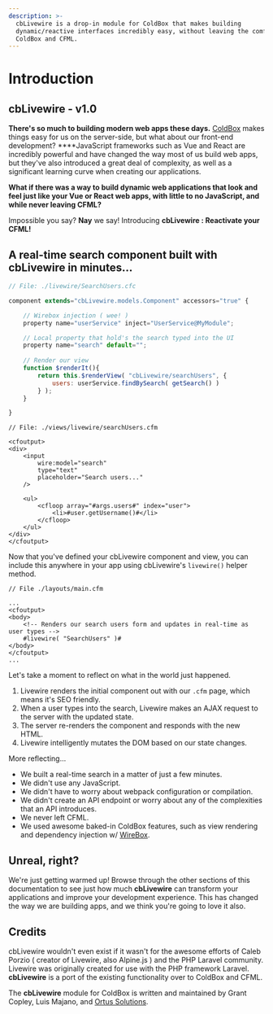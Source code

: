 ```yaml
---
description: >-
  cbLivewire is a drop-in module for ColdBox that makes building
  dynamic/reactive interfaces incredibly easy, without leaving the comfort of
  ColdBox and CFML.
---
```


# Introduction

## cbLivewire - v1.0

**There's so much to building modern web apps these days.** [ColdBox](https://coldbox.ortusbooks.com/) makes things easy for us on the server-side, but what about our front-end development? ****JavaScript frameworks such as Vue and React are incredibly powerful and have changed the way most of us build web apps, but they've also introduced a great deal of complexity, as well as a significant learning curve when creating our applications.

**What if there was a way to build dynamic web applications that look and feel just like your Vue or React web apps, with little to no JavaScript, and while never leaving CFML?**

Impossible you say? **Nay** we say! Introducing **cbLivewire : Reactivate your CFML!**

## A real-time search component built with cbLivewire in minutes...

```javascript
// File: ./livewire/SearchUsers.cfc

component extends="cbLivewire.models.Component" accessors="true" {

    // Wirebox injection ( wee! )
    property name="userService" inject="UserService@MyModule";

    // Local property that hold's the search typed into the UI
    property name="search" default="";
    
    // Render our view
    function $renderIt(){
        return this.$renderView( "cbLivewire/searchUsers", {
            users: userService.findBySearch( getSearch() )
        } );
    }

}

```

```markup
// File: ./views/livewire/searchUsers.cfm

<cfoutput>
<div>
    <input 
        wire:model="search" 
        type="text" 
        placeholder="Search users..."
    />

    <ul>
        <cfloop array="#args.users#" index="user">
            <li>#user.getUsername()#</li>
        </cfloop>
    </ul>
</div>
</cfoutput>
```

Now that you've defined your cbLivewire component and view, you can include this anywhere in your app using cbLivewire's `livewire()` helper method.

```markup
// File ./layouts/main.cfm

...
<cfoutput>
<body>
    <!-- Renders our search users form and updates in real-time as user types -->
    #livewire( "SearchUsers" )#
</body>
</cfoutput>
...
```

Let's take a moment to reflect on what in the world just happened.

1. Livewire renders the initial component out with our `.cfm` page, which means it's SEO friendly.
2. When a user types into the search, Livewire makes an AJAX request to the server with the updated state.
3. The server re-renders the component and responds with the new HTML.
4. Livewire intelligently mutates the DOM based on our state changes.

More reflecting...

* We built a real-time search in a matter of just a few minutes.
* We didn't use any JavaScript.
* We didn't have to worry about webpack configuration or compilation. 
* We didn't create an API endpoint or worry about any of the complexities that an API introduces.
* We never left CFML.
* We used awesome baked-in ColdBox features, such as view rendering and dependency injection w/ [WireBox](https://wirebox.ortusbooks.com/).

## Unreal, right?

We're just getting warmed up! Browse through the other sections of this documentation to see just how much **cbLivewire** can transform your applications and improve your development experience. This has changed the way we are building apps, and we think you're going to love it also.

## Credits

cbLivewire wouldn't even exist if it wasn't for the awesome efforts of Caleb Porzio \( creator of Livewire, also Alpine.js \) and the PHP Laravel community. Livewire was originally created for use with the PHP framework Laravel. **cbLivewire** is a port of the existing functionality over to ColdBox and CFML.

The **cbLivewire** module for ColdBox is written and maintained by Grant Copley, Luis Majano, and [Ortus Solutions](https://www.ortussolutions.com/).

